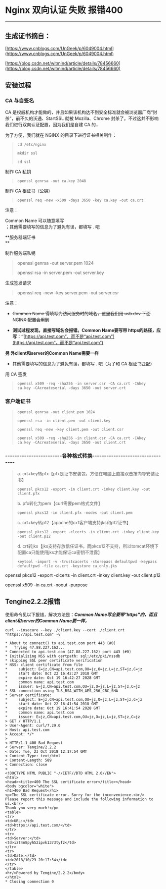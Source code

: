 # Nginx 双向认证 失败 报错400

---

## 生成证书摘自：

[https://www.cnblogs.com/UnGeek/p/6049004.html](https://www.cnblogs.com/UnGeek/p/6049004.html)

[https://blog.csdn.net/witmind/article/details/78456660](https://blog.csdn.net/witmind/article/details/78456660)

## 安装过程

### CA 与自签名

CA 是权威机构才能做的，并且如果该机构达不到安全标准就会被浏览器厂商“封杀”，前不久的沃通、StartSSL 就被 Mozilla、Chrome 封杀了。不过这并不影响我们进行双向认证配置，因为我们是自建 CA 的..

为了方便，我们就在 NGINX 的目录下进行证书相关制作：

> `cd /etc/nginx`
>
> `mkdir ssl`
>
> `cd ssl`

制作 CA 私钥

> `openssl genrsa -out ca.key 2048`

制作 CA 根证书（公钥）

> `openssl req -new -x509 -days 3650 -key ca.key -out ca.crt`

注意：

Common Name 可以随意填写  
；其他需要填写的信息为了避免有误，都填写 . 吧

**服务器端证书          
**

制作服务端私钥

> openssl genrsa -out server.pem 1024
>
> openssl rsa -in server.pem -out server.key

生成签发请求

> openssl req -new -key server.pem -out server.csr

注意：

* ~~Common Name 得填写为访问服务时的域名，这里我们用 usb.dev 下面 NGINX 配置会用到~~

* **测试过程发现，直接写域名会报错。Common Name要写带 https的路径，应写：“**[https://api.test.com”，而不是“api.test.com”](https://api.test.com”，而不是“api.test.com”)

**另 外client和server的Common Name需要一样**

* 其他需要填写的信息为了避免有误，都填写 . 吧（为了和 CA 根证书匹配）

用 CA 签发

> `openssl x509 -req -sha256 -in server.csr -CA ca.crt -CAkey ca.key -CAcreateserial -days 3650 -out server.crt`

### 客户端证书

> `openssl genrsa -out client.pem 1024`
>
> `openssl rsa -in client.pem -out client.key`
>
> `openssl req -new -key client.pem -out client.csr`
>
> `openssl x509 -req -sha256 -in client.csr -CA ca.crt -CAkey ca.key -CAcreateserial -days 3650 -out client.crt`

### ------------------------各种格式转换---------------------------------

> a. crt+key转pfx【pfx是证书安装包，方便在电脑上直接双击按向导安装证书】
>
> ```
> openssl pkcs12 -export -in client.crt -inkey client.key -out client.pfx
> ```
>
> b. pfx转化为pem【curl需要pem格式文件】
>
> ```
> openssl pkcs12 -in client.pfx -nodes -out client.pem
> ```
>
> c. crt+key转p12【apache的cxf客户端支持jks和p12证书】
>
> ```
> openssl pkcs12 -export -clcerts -in client.crt -inkey client.key -out client.p12
> ```
>
> d. crt转jks【jks支持存放信任证书，而pkcs12不支持，所以tomcat环境下配置ca只能使用jks才能保证ca密钥不泄露】
>
> ```
> keytool -import -v -trustcacerts -storepass defaultpwd -keypass defaultpwd -file ca.crt -keystore ca_only.jks
> ```

openssl pkcs12 -export -clcerts -in client.crt -inkey client.key  -out client.p12

openssl x509 -in ca.crt  -noout -purpose

## Tengine2.2.2报错

使用命令见以下报错，解决方法是：_**Common Name写全要带"https"的，而且client和server的Common Name要一样，**_

`curl --insecure --key ./client.key --cert ./client.crt "https://api.test.com" -v`

```
* About to connect() to api.test.com port 443 (#0)
*   Trying 47.88.227.162...
* Connected to api.test.com (47.88.227.162) port 443 (#0)
* Initializing NSS with certpath: sql:/etc/pki/nssdb
* skipping SSL peer certificate verification
* NSS: client certificate from file
*     subject: E=jz,CN=api.test.com,OU=jz,O=jz,L=jz,ST=jz,C=jz
*     start date: Oct 22 16:42:27 2018 GMT
*     expire date: Oct 19 16:42:27 2028 GMT
*     common name: api.test.com
*     issuer: E=jz,CN=api.test.com,OU=jz,O=jz,L=jz,ST=jz,C=jz
* SSL connection using TLS_RSA_WITH_AES_256_CBC_SHA
* Server certificate:
*     subject: E=jz,CN=api.test.com,OU=jz,O=jz,L=jz,ST=jz,C=jz
*     start date: Oct 22 16:41:54 2018 GMT
*     expire date: Oct 19 16:41:54 2028 GMT
*     common name: api.test.com
*     issuer: E=jz,CN=api.test.com,OU=jz,O=jz,L=jz,ST=jz,C=jz
> GET / HTTP/1.1
> User-Agent: curl/7.29.0
> Host: api.test.com
> Accept: */*
> 
< HTTP/1.1 400 Bad Request
< Server: Tengine/2.2.2
< Date: Tue, 23 Oct 2018 12:17:54 GMT
< Content-Type: text/html
< Content-Length: 589
< Connection: close
< 
<!DOCTYPE HTML PUBLIC "-//IETF//DTD HTML 2.0//EN">
<html>
<head><title>400 The SSL certificate error</title></head>
<body bgcolor="white">
<h1>400 Bad Request</h1>
<p>The SSL certificate error. Sorry for the inconvenience.<br/>
Please report this message and include the following information to us.<br/>
Thank you very much!</p>
<table>
<tr>
<td>URL:</td>
<td>https://api.test.com/</td>
</tr>
<tr>
<td>Server:</td>
<td>izt4n8pyh52ipvk1373tyfz</td>
</tr>
<tr>
<td>Date:</td>
<td>2018/10/23 20:17:54</td>
</tr>
</table>
<hr/>Powered by Tengine/2.2.2</body>
</html>
* Closing connection 0
```



